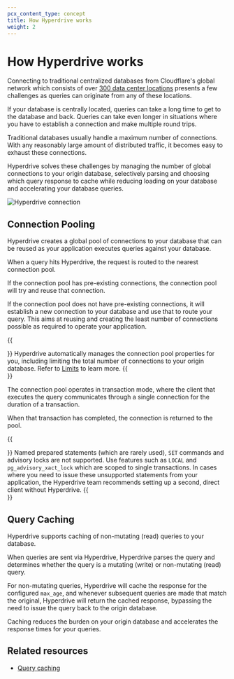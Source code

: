 ```yaml
---
pcx_content_type: concept
title: How Hyperdrive works
weight: 2
---
```


# How Hyperdrive works

Connecting to traditional centralized databases from Cloudflare's global network which consists of over [300 data center locations](https://www.cloudflare.com/network/) presents a few challenges as queries can originate from any of these locations.

If your database is centrally located, queries can take a long time to get to the database and back. Queries can take even longer in situations where you have to establish a connection and make multiple round trips.

Traditional databases usually handle a maximum number of connections. With any reasonably large amount of distributed traffic, it becomes easy to exhaust these connections.

Hyperdrive solves these challenges by managing the number of global connections to your origin database, selectively parsing and choosing which query response to cache while reducing loading on your database and accelerating your database queries.

![Hyperdrive connection](/hyperdrive/learning/hyperdrive-comparison.svg)

## Connection Pooling

Hyperdrive creates a global pool of connections to your database that can be reused as your application executes queries against your database.

When a query hits Hyperdrive, the request is routed to the nearest connection pool.

If the connection pool has pre-existing connections, the connection pool will try and reuse that connection. 

If the connection pool does not have pre-existing connections, it will establish a new connection to your database and use that to route your query. This aims at reusing and creating the least number of connections possible as required to operate your application.

{{<Aside type="note">}} 
Hyperdrive automatically manages the connection pool properties for you, including limiting the total number of connections to your origin database. Refer to [Limits](/hyperdrive/platform/limits/) to learn more.
{{</Aside>}}

The connection pool operates in transaction mode, where the client that executes the query communicates through a single connection for the duration of a transaction.

When that transaction has completed, the connection is returned to the pool.

{{<Aside type="warning">}} 
Named prepared statements (which are rarely used), `SET` commands and advisory locks are not supported. Use features such as `LOCAL` and `pg_advisory_xact_lock` which are scoped to single transactions. In cases where you need to issue these unsupported statements from your application, the Hyperdrive team recommends setting up a second, direct client without Hyperdrive.
{{</Aside>}}

## Query Caching

Hyperdrive supports caching of non-mutating (read) queries to your database.

When queries are sent via Hyperdrive, Hyperdrive parses the query and determines whether the query is a mutating (write) or non-mutating (read) query.

For non-mutating queries, Hyperdrive will cache the response for the configured `max_age`, and whenever subsequent queries are made that match the original, Hyperdrive will return the cached response, bypassing the need to issue the query back to the origin database.

Caching reduces the burden on your origin database and accelerates the response times for your queries.

## Related resources

- [Query caching](/hyperdrive/learning/query-caching/)